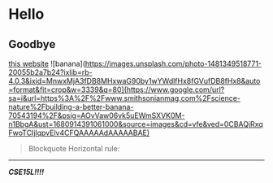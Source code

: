 # Hello
## Goodbye
[this website](https://lemniskater.github.io/cse15l-lab-reports/)
![banana](https://images.unsplash.com/photo-1481349518771-20055b2a7b24?ixlib=rb-4.0.3&ixid=MnwxMjA3fDB8MHxwaG90by1wYWdlfHx8fGVufDB8fHx8&auto=format&fit=crop&w=3339&q=80](https://www.google.com/url?sa=i&url=https%3A%2F%2Fwww.smithsonianmag.com%2Fscience-nature%2Fbuilding-a-better-banana-70543194%2F&psig=AOvVaw06vk5uEWmSXVK0M-n1BbgA&ust=1680914391061000&source=images&cd=vfe&ved=0CBAQjRxqFwoTCIjlqpvElv4CFQAAAAAdAAAAABAE)
> Blockquote
Horizontal rule:
---
***CSE15L!!!!***
